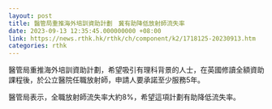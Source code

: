 ```yaml
---
layout: post
title: 醫管局重推海外培訓資助計劃　冀有助降低放射師流失率
date: 2023-09-13 12:35:45.000000000 +08:00
link: https://news.rthk.hk/rthk/ch/component/k2/1718125-20230913.htm
categories: rthk
---
```


醫管局重推海外培訓資助計劃，希望吸引有理科背景的人士，在英國修讀全額資助課程後，於公立醫院任職放射師，申請人要承諾至少服務5年。

醫管局表示，全職放射師流失率大約8%，希望這項計劃有助降低流失率。
